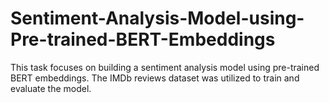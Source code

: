 # Sentiment-Analysis-Model-using-Pre-trained-BERT-Embeddings
This task focuses on building a sentiment analysis model using pre-trained BERT embeddings. The IMDb reviews dataset was utilized to train and evaluate the model.
